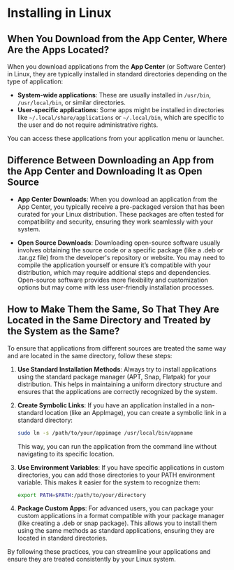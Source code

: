 # Installing in Linux

## When You Download from the App Center, Where Are the Apps Located?
When you download applications from the **App Center** (or Software Center) in Linux, they are typically installed in standard directories depending on the type of application:

- **System-wide applications**: These are usually installed in `/usr/bin`, `/usr/local/bin`, or similar directories. 
- **User-specific applications**: Some apps might be installed in directories like `~/.local/share/applications` or `~/.local/bin`, which are specific to the user and do not require administrative rights.

You can access these applications from your application menu or launcher.

## Difference Between Downloading an App from the App Center and Downloading It as Open Source
- **App Center Downloads**: When you download an application from the App Center, you typically receive a pre-packaged version that has been curated for your Linux distribution. These packages are often tested for compatibility and security, ensuring they work seamlessly with your system.
  
- **Open Source Downloads**: Downloading open-source software usually involves obtaining the source code or a specific package (like a .deb or .tar.gz file) from the developer's repository or website. You may need to compile the application yourself or ensure it’s compatible with your distribution, which may require additional steps and dependencies. Open-source software provides more flexibility and customization options but may come with less user-friendly installation processes.

## How to Make Them the Same, So That They Are Located in the Same Directory and Treated by the System as the Same?

To ensure that applications from different sources are treated the same way and are located in the same directory, follow these steps:

1. **Use Standard Installation Methods**: Always try to install applications using the standard package manager (APT, Snap, Flatpak) for your distribution. This helps in maintaining a uniform directory structure and ensures that the applications are correctly recognized by the system.

2. **Create Symbolic Links**: If you have an application installed in a non-standard location (like an AppImage), you can create a symbolic link in a standard directory:
   ```bash
   sudo ln -s /path/to/your/appimage /usr/local/bin/appname
   ```
   This way, you can run the application from the command line without navigating to its specific location.

3. **Use Environment Variables**: If you have specific applications in custom directories, you can add those directories to your PATH environment variable. This makes it easier for the system to recognize them:
   ```bash
   export PATH=$PATH:/path/to/your/directory
   ```

4. **Package Custom Apps**: For advanced users, you can package your custom applications in a format compatible with your package manager (like creating a .deb or snap package). This allows you to install them using the same methods as standard applications, ensuring they are located in standard directories.

By following these practices, you can streamline your applications and ensure they are treated consistently by your Linux system.
